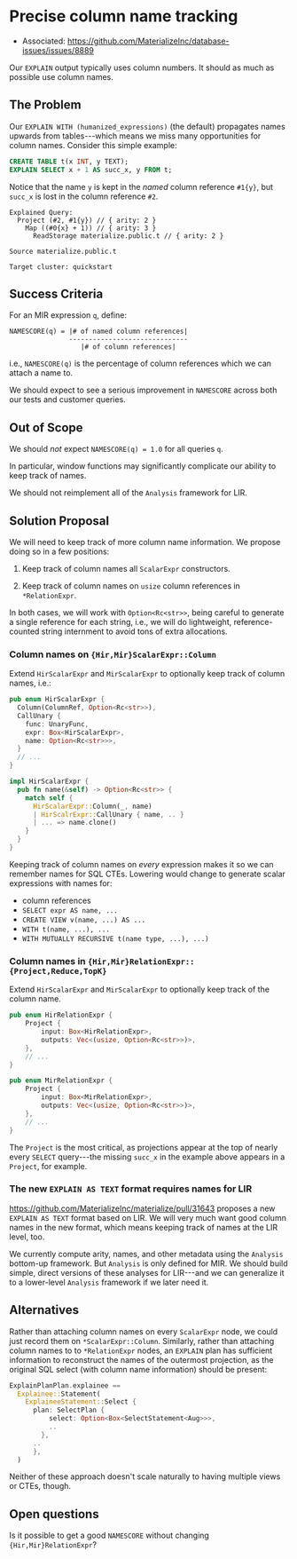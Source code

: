 # Precise column name tracking

- Associated: https://github.com/MaterializeInc/database-issues/issues/8889

Our `EXPLAIN` output typically uses column numbers. It should as much
as possible use column names.

## The Problem

Our `EXPLAIN WITH (humanized_expressions)` (the default) propagates
names upwards from tables---which means we miss many opportunities for
column names. Consider this simple example:

```sql
CREATE TABLE t(x INT, y TEXT);
EXPLAIN SELECT x + 1 AS succ_x, y FROM t;
```

Notice that the name `y` is kept in the _named_ column reference
`#1{y}`, but `succ_x` is lost in the column reference `#2`.

```
Explained Query:
  Project (#2, #1{y}) // { arity: 2 }
    Map ((#0{x} + 1)) // { arity: 3 }
      ReadStorage materialize.public.t // { arity: 2 }

Source materialize.public.t

Target cluster: quickstart
```

## Success Criteria

For an MIR expression `q`, define:

```
NAMESCORE(q) = |# of named column references|
               ------------------------------
                  |# of column references|
```

i.e., `NAMESCORE(q)` is the percentage of column references which we
can attach a name to.

We should expect to see a serious improvement in `NAMESCORE` across
both our tests and customer queries.

## Out of Scope

We should _not_ expect `NAMESCORE(q) = 1.0` for all queries `q`.

In particular, window functions may significantly complicate our
ability to keep track of names.

We should not reimplement all of the `Analysis` framework for LIR.

## Solution Proposal

We will need to keep track of more column name information. We propose
doing so in a few positions:

1. Keep track of column names all `ScalarExpr` constructors.

2. Keep track of column names on `usize` column references in
   `*RelationExpr`.

In both cases, we will work with `Option<Rc<str>>`, being careful
to generate a single reference for each string, i.e., we will do
lightweight, reference-counted string internment to avoid tons of
extra allocations.

### Column names on `{Hir,Mir}ScalarExpr::Column`

Extend `HirScalarExpr` and `MirScalarExpr` to optionally keep track of
column names, i.e.:

```rust
pub enum HirScalarExpr {
  Column(ColumnRef, Option<Rc<str>>),
  CallUnary {
    func: UnaryFunc,
    expr: Box<HirScalarExpr>,
    name: Option<Rc<str>>>,
  }
  // ...
}

impl HirScalarExpr {
  pub fn name(&self) -> Option<Rc<str>> {
    match self {
      HirScalarExpr::Column(_, name)
      | HirScalrExpr::CallUnary { name, .. }
      | ... => name.clone()
    }
  }
}
```

Keeping track of column names on _every_ expression makes it so we can
remember names for SQL CTEs. Lowering would change to generate scalar
expressions with names for:

  - column references
  - `SELECT expr AS name, ...`
  - `CREATE VIEW v(name, ...) AS ...`
  - `WITH t(name, ...), ...`
  - `WITH MUTUALLY RECURSIVE t(name type, ...), ...)`

### Column names in `{Hir,Mir}RelationExpr::{Project,Reduce,TopK}`

Extend `HirScalarExpr` and `MirScalarExpr` to optionally keep track of
the column name.

```rust
pub enum HirRelationExpr {
    Project {
        input: Box<HirRelationExpr>,
        outputs: Vec<(usize, Option<Rc<str>>)>,
    },
    // ...
}

pub enum MirRelationExpr {
    Project {
        input: Box<MirRelationExpr>,
        outputs: Vec<(usize, Option<Rc<str>>)>,
    },
    // ...
}
```

The `Project` is the most critical, as projections appear at the top
of nearly every `SELECT` query---the missing `succ_x` in the example
above appears in a `Project`, for example.

### The new `EXPLAIN AS TEXT` format requires names for LIR

https://github.com/MaterializeInc/materialize/pull/31643 proposes a
new `EXPLAIN AS TEXT` format based on LIR. We will very much want good
column names in the new format, which means keeping track of names at
the LIR level, too.

We currently compute arity, names, and other metadata using the
`Analysis` bottom-up framework. But `Analysis` is only defined for
MIR. We should build simple, direct versions of these analyses for
LIR---and we can generalize it to a lower-level `Analysis` framework
if we later need it.

## Alternatives

Rather than attaching column names on every `ScalarExpr` node, we
could just record them on `*ScalarExpr::Column`. Similarly, rather
than attaching column names to to `*RelationExpr` nodes, an `EXPLAIN`
plan has sufficient information to reconstruct the names of the
outermost projection, as the original SQL select (with column name
information) should be present:

```rust
ExplainPlanPlan.explainee ==
  Explainee::Statement(
    ExplaineeStatement::Select {
      plan: SelectPlan {
          select: Option<Box<SelectStatement<Aug>>>,
          ..
        },
      ..
      },
  )
```

Neither of these approach doesn't scale naturally to having multiple
views or CTEs, though.

## Open questions

Is it possible to get a good `NAMESCORE` without changing
`{Hir,Mir}RelationExpr`?
